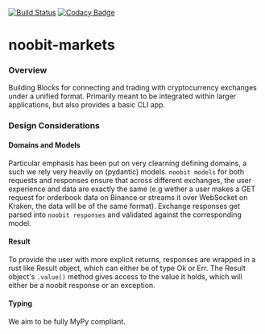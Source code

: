 [![Build Status](https://travis-ci.com/maxima-us/noobit-markets.svg?branch=master)](https://travis-ci.com/maxima-us/noobit-markets)
[![Codacy Badge](https://app.codacy.com/project/badge/Grade/e458a34c61974b11be17c4babf08c444)](https://www.codacy.com/gh/maxima-us/noobit-markets/dashboard?utm_source=github.com&amp;utm_medium=referral&amp;utm_content=maxima-us/noobit-markets&amp;utm_campaign=Badge_Grade)

# noobit-markets

### Overview

Building Blocks for connecting and trading with cryptocurrency exchanges under a unified format. Primarily meant to be  integrated within larger applications, but also provides a basic CLI app.
<br/>
### Design Considerations

#### Domains and Models

Particular emphasis has been put on very clearning defining domains, a such we rely very heavily on (pydantic) models.
`noobit models` for both requests and responses ensure that across different exchanges, the user experience and data are exactly the same (e.g wether a user makes a GET request for orderbook data on Binance or streams it over WebSocket on Kraken, the data will be of the same format). 
Exchange responses get parsed into `noobit responses` and validated against the corresponding model.


#### Result

To provide the user with more explicit returns, responses are wrapped in a rust like Result object, which can either be of type Ok or Err.
The Result object's `.value()` method gives access to the value it holds, which will either be a noobit response or an exception.


#### Typing

We aim to be fully MyPy compliant.